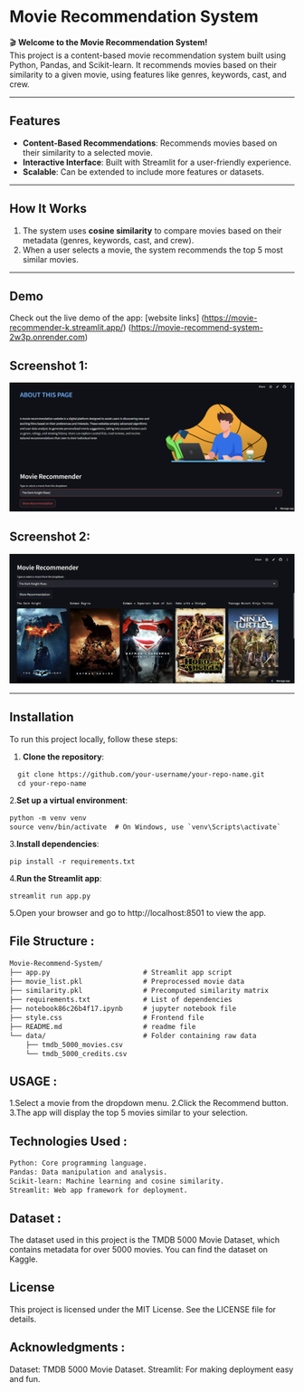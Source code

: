 # Movie Recommendation System

🎬 **Welcome to the Movie Recommendation System!**  
This project is a content-based movie recommendation system built using Python, Pandas, and Scikit-learn. It recommends movies based on their similarity to a given movie, using features like genres, keywords, cast, and crew.

---

## **Features**
- **Content-Based Recommendations**: Recommends movies based on their similarity to a selected movie.
- **Interactive Interface**: Built with Streamlit for a user-friendly experience.
- **Scalable**: Can be extended to include more features or datasets.

---

## **How It Works**
1. The system uses **cosine similarity** to compare movies based on their metadata (genres, keywords, cast, and crew).
2. When a user selects a movie, the system recommends the top 5 most similar movies.

---

## **Demo**
Check out the live demo of the app:  [website links] (https://movie-recommender-k.streamlit.app/)
                                                            (https://movie-recommend-system-2w3p.onrender.com)



## **Screenshot 1**:


![Screenshots](readme-source/image_k1.png)


## **Screenshot 2**:


![Screenshots](readme-source/image_k.png)

---

## **Installation**
To run this project locally, follow these steps:

1. **Clone the repository**:
 ```
   git clone https://github.com/your-username/your-repo-name.git
   cd your-repo-name
 ```
2.**Set up a virtual environment**:
```
python -m venv venv
source venv/bin/activate  # On Windows, use `venv\Scripts\activate`
```

3.**Install dependencies**:
```
pip install -r requirements.txt
```
4.**Run the Streamlit app**:

```
streamlit run app.py
```
5.Open your browser and go to http://localhost:8501 to view the app.

## **File Structure** :
``` 
Movie-Recommend-System/
├── app.py                       # Streamlit app script
├── movie_list.pkl               # Preprocessed movie data
├── similarity.pkl               # Precomputed similarity matrix
├── requirements.txt             # List of dependencies
├── notebook86c26b4f17.ipynb     # jupyter notebook file
├── style.css                    # Frontend file
├── README.md                    # readme file
└── data/                        # Folder containing raw data
    ├── tmdb_5000_movies.csv
    └── tmdb_5000_credits.csv
```
## **USAGE** :
1.Select a movie from the dropdown menu.
2.Click the Recommend button.
3.The app will display the top 5 movies similar to your selection.

## **Technologies Used** :
```
Python: Core programming language.
Pandas: Data manipulation and analysis.
Scikit-learn: Machine learning and cosine similarity.
Streamlit: Web app framework for deployment.
```  
## **Dataset** :
The dataset used in this project is the TMDB 5000 Movie Dataset, which contains metadata for over 5000 movies. You can find the dataset on Kaggle.

## **License** 
This project is licensed under the MIT License. See the LICENSE file for details.

## **Acknowledgments** :
Dataset: TMDB 5000 Movie Dataset.
Streamlit: For making deployment easy and fun.
